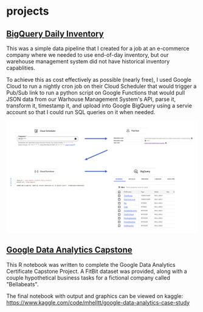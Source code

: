 # projects

## [BigQuery Daily Inventory](https://github.com/mhelltt/projects/tree/main/BigQuery%20Daily%20Inventory)

This was a simple data pipeline that I created for a job at an e-commerce company where we needed to use end-of-day inventory, but our warehouse management system did not have historical inventory capablities.

To achieve this as cost effectively as possible (nearly free), I used Google Cloud to run a nightly cron job on their Cloud Scheduler that would trigger a Pub/Sub link to run a python script on Google Functions that would pull JSON data from our Warhouse Management System's API, parse it, transform it, timestamp it, and upload into Google BigQuery using a servie account so that I could run SQL queries on it when needed.

![workflow graphic](https://github.com/mhelltt/projects/blob/main/BigQuery%20Daily%20Inventory/workflow.png)

## [Google Data Analytics Capstone](https://github.com/mhelltt/projects/tree/main/Google%20Data%20Analytics%20Capstone)

This R notebook was written to complete the Google Data Analytics Certificate Capstone Project. A FitBit dataset was provided, along with a couple hypothetical business tasks for a fictional company called "Bellabeats".

The final notebook with output and graphics can be viewed on kaggle:
https://www.kaggle.com/code/mhelltt/google-data-analytics-case-study
